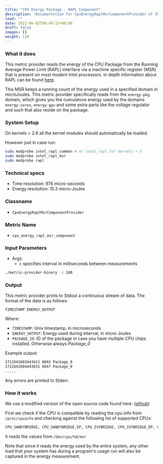 ```yaml
---
title: "CPU Energy Package - RAPL Component"
description: "Documentation for CpuEnergyRaplMsrComponentProvider of the Green Metrics Tool"
lead: ""
date: 2022-06-02T08:49:15+00:00
draft: false
images: []
weight: 110
---
```


### What it does

This metric provider reads the energy of the CPU Package from the Running Average Power Limit (RAPL) interface via a machine specific register (MSR) that is present on most modern Intel processors. In depth information about RAPL can be found [here](https://www.intel.com/content/www/us/en/developer/articles/technical/intel-sdm.html).

This MSR keeps a running count of the energy used in a specified domain in microJoules. This metric provider specifically reads from the `energy-pkg` domain, which gives you the cumulatove energy used by the domains `energy-cores`, `energy-gpu` and some extra parts like the voltage regulator and such that also reside on the package.

### System Setup
On kernels > 2.6 all the kernel modules should automatically be loaded.

However just in case run:

```bash
sudo modprobe intel_rapl_common # or intel_rapl for kernels < 5
sudo modprobe intel_rapl_msr
sudo modprobe rapl
```

### Technical specs

- Time resolution: 976 micro-seconds
- Energy resolution: 15.3 micro-Joules

### Classname

- `CpuEnergyRaplMsrComponentProvider`

### Metric Name

- `cpu_energy_rapl_msr_component`

### Input Parameters

- Args:
    - i: specifies interval in milliseconds between measurements

```bash
./metric-provider-binary -i 100
```

### Output

This metric provider prints to Stdout a continuous stream of data. The format of the data is as follows:

`TIMESTAMP ENERGY_OUTPUT`

Where:
- `TIMESTAMP`: Unix timestamp, in microseconds
- `ENERGY_OUTPUT`: Energy used during interval, in micro Joules
- `PACKAGE_ID`: ID of the package in case you have multiple CPU chips installed. Otherwise always *Package_0*

Example output:

```txt
1712641603443421 8092 Package_0
1712641604443831 8047 Package_0
.....
```

Any errors are printed to Stderr.

### How it works

We use a modified version of the open source code found here: ([github](https://github.com/deater/uarch-configure/blob/master/rapl-read/rapl-read.c))

First we check if the CPU is compatible by reading the cpu info from `/proc/cpuinfo` and checking against the following list of supported CPUs:

```txt
CPU_SANDYBRIDGE, CPU_SANDYBRIDGE_EP, CPU_IVYBRIDGE, CPU_IVYBRIDGE_EP, CPU_HASWELL, CPU_HASWELL_ULT, CPU_HASWELL_GT3E, CPU_HASWELL_EP, CPU_BROADWELL, CPU_BROADWELL_GT3E, CPU_BROADWELL_EP, CPU_BROADWELL_DE, CPU_SKYLAKE, CPU_SKYLAKE_HS, CPU_SKYLAKE_X, CPU_KNIGHTS_LANDING, CPU_KNIGHTS_MILL, CPU_KABYLAKE_MOBILE, CPU_KABYLAKE, CPU_ATOM_SILVERMONT, CPU_ATOM_AIRMONT, CPU_ATOM_MERRIFIELD, CPU_ATOM_MOOREFIELD, CPU_ATOM_GOLDMONT, CPU_ATOM_GEMINI_LAKE, CPU_TIGER_LAKE
```
It reads the values from `/dev/cpu/%d/msr`

Note that since it reads the energy used by the entire system, any other load that your system has during a program's usage run will also be captured in the energy measurement.
